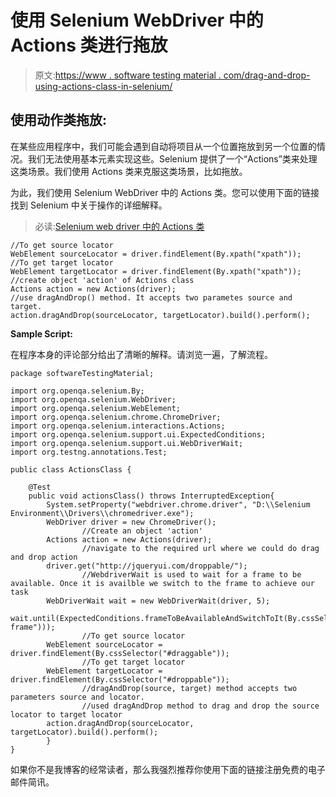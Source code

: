 # 使用 Selenium WebDriver 中的 Actions 类进行拖放

> 原文:[https://www . software testing material . com/drag-and-drop-using-actions-class-in-selenium/](https://www.softwaretestingmaterial.com/drag-and-drop-using-actions-class-in-selenium/)

## 使用动作类拖放:

在某些应用程序中，我们可能会遇到自动将项目从一个位置拖放到另一个位置的情况。我们无法使用基本元素实现这些。Selenium 提供了一个“Actions”类来处理这类场景。我们使用 Actions 类来克服这类场景，比如拖放。

为此，我们使用 Selenium WebDriver 中的 Actions 类。您可以使用下面的链接找到 Selenium 中关于操作的详细解释。

> 必读:[Selenium web driver 中的 Actions 类](https://www.softwaretestingmaterial.com/keyboard-mouse-events-using-selenium-actions-class/)

```
//To get source locator
WebElement sourceLocator = driver.findElement(By.xpath("xpath"));
//To get target locator
WebElement targetLocator = driver.findElement(By.xpath("xpath"));
//create object 'action' of Actions class
Actions action = new Actions(driver);
//use dragAndDrop() method. It accepts two parametes source and target.
action.dragAndDrop(sourceLocator, targetLocator).build().perform();
```

**Sample Script:**

在程序本身的评论部分给出了清晰的解释。请浏览一遍，了解流程。

```
package softwareTestingMaterial;

import org.openqa.selenium.By;
import org.openqa.selenium.WebDriver;
import org.openqa.selenium.WebElement;
import org.openqa.selenium.chrome.ChromeDriver;
import org.openqa.selenium.interactions.Actions;
import org.openqa.selenium.support.ui.ExpectedConditions;
import org.openqa.selenium.support.ui.WebDriverWait;
import org.testng.annotations.Test;

public class ActionsClass {

	@Test
	public void actionsClass() throws InterruptedException{
		System.setProperty("webdriver.chrome.driver", "D:\\Selenium Environment\\Drivers\\chromedriver.exe");
		WebDriver driver = new ChromeDriver();
                //Create an object 'action'
		Actions action = new Actions(driver);
                //navigate to the required url where we could do drag and drop action
		driver.get("http://jqueryui.com/droppable/");
                //WebdriverWait is used to wait for a frame to be available. Once it is availble we switch to the frame to achieve our task 
		WebDriverWait wait = new WebDriverWait(driver, 5);
		wait.until(ExpectedConditions.frameToBeAvailableAndSwitchToIt(By.cssSelector(".demo-frame")));
                //To get source locator
		WebElement sourceLocator = driver.findElement(By.cssSelector("#draggable"));
                //To get target locator
		WebElement targetLocator = driver.findElement(By.cssSelector("#droppable"));
                //dragAndDrop(source, target) method accepts two parameters source and locator. 
                //used dragAndDrop method to drag and drop the source locator to target locator
		action.dragAndDrop(sourceLocator, targetLocator).build().perform();
        }
}
```

如果你不是我博客的经常读者，那么我强烈推荐你使用下面的链接注册免费的电子邮件简讯。